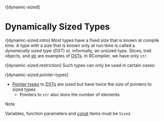 r[dynamic-sized]
# Dynamically Sized Types

r[dynamic-sized.intro]
Most types have a fixed size that is known at compile time. A type with a size that is known only at run-time is called a _dynamically sized type_ (_DST_) or, informally, an unsized type.  Slices, trait objects, and [str] are examples of <abbr title="dynamically sized types">DSTs</abbr>. In RCompiler, we have only `str`.

r[dynamic-sized.restriction]
Such types can only be used in certain cases:

r[dynamic-sized.pointer-types]
* [Pointer types] to <abbr title="dynamically sized types">DSTs</abbr> are sized but have twice the size of pointers to sized types
    * Pointers to `str` also store the number of elements.

<!-- r[dynamic-sized.struct-field]
* Structs may contain a <abbr title="dynamically sized type">DST</abbr> as the
  last field; this makes the struct itself a
  <abbr title="dynamically sized type">DST</abbr>. -->

> [!NOTE]
> Variables, function parameters and [const] items must be `Sized`.

[Slices]: types/slice.md
[str]: types/textual.md
[Pointer types]: types/pointer.md
[const]: items/constant-items.md

